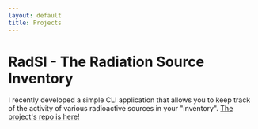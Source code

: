 ```yaml
---
layout: default
title: Projects
---
```


# RadSI - The Radiation Source Inventory
I recently developed a simple CLI application that allows you to keep track of the activity of various radioactive sources in your "inventory". [The project's repo is here!](https://github.com/matthewdurbin/RadSI)
